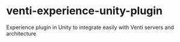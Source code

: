 # venti-experience-unity-plugin
Experience plugin in Unity to integrate easily with Venti servers and architecture
